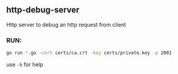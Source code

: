 http-debug-server
---

Http server to debug an http request from client

### RUN:
```bash
go run *.go -cert certs/ca.crt -key certs/private.key -p 2001
```

use `-h` for help